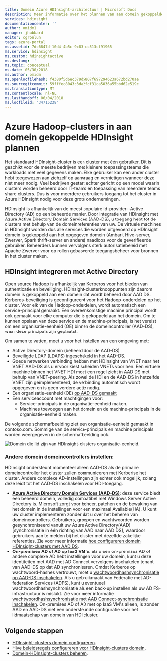 ```yaml
---
title: Domein Azure HDInsight-architectuur | Microsoft Docs
description: Meer informatie over het plannen van aan domein gekoppelde HDInsight.
services: hdinsight
documentationcenter: ''
author: omidm1
manager: jhubbard
editor: cgronlun
tags: azure-portal
ms.assetid: 7dc6847d-10d4-4b5c-9c83-cc513cf91965
ms.service: hdinsight
ms.custom: hdinsightactive
ms.devlang: ''
ms.topic: conceptual
ms.date: 05/30/2018
ms.author: omidm
ms.openlocfilehash: f4380f5d6ec379d5807f697294623a672bd270ae
ms.sourcegitcommit: 59fffec8043c3da2fcf31ca5036a55bbd62e519c
ms.translationtype: MT
ms.contentlocale: nl-NL
ms.lasthandoff: 06/04/2018
ms.locfileid: "34715238"
---
```

# <a name="plan-azure-domain-joined-hadoop-clusters-in-hdinsight"></a>Azure Hadoop-clusters in aan domein gekoppelde HDInsight plannen

Het standaard HDInsight-cluster is een cluster met één gebruiker. Dit is geschikt voor de meeste bedrijven met kleinere toepassingsteams die workloads met veel gegevens maken. Elke gebruiker kan een ander cluster hebt toegewezen aan zichzelf op aanvraag en vernietigen wanneer deze niet meer nodig. Veel bedrijven gestart echter gericht op een model waarin clusters worden beheerd door IT-teams en toepassing van meerdere teams share clusters. Dus is voor meerdere gebruikers toegang tot het cluster in Azure HDInsight nodig voor deze grote ondernemingen.

HDInsight is afhankelijk van de meest populaire id-provider--Active Directory (AD) op een beheerde manier. Door integratie van HDInsight met [Azure Active Directory Domain Services (AAD-DS)](../../active-directory-domain-services/active-directory-ds-overview.md), u toegang hebt tot de clusters met behulp van de domeinreferenties van uw. De virtuele machines in HDInsight worden dus alle services die worden uitgevoerd op HDInsight domein is gekoppeld aan het opgegeven domein (Ambari, Hive-server, Zwerver, Spark thrift-server en andere) naadloos voor de geverifieerde gebruiker. Beheerders kunnen vervolgens sterk autorisatiebeleid met Apache Zwerver voor op rollen gebaseerde toegangsbeheer voor bronnen in het cluster maken.


## <a name="integrate-hdinsight-with-active-directory"></a>HDInsight integreren met Active Directory

Open source Hadoop is afhankelijk van Kerberos voor het bieden van authenticatie en beveiliging. HDInsight-clusterknooppunten zijn daarom domein is gekoppeld aan een domein dat wordt beheerd door AAD DS. Kerberos-beveiliging is geconfigureerd voor het Hadoop-onderdelen op het cluster. Voor elk van de Hadoop-onderdelen, wordt automatisch een service-principal gemaakt. Een overeenkomstige machine principal wordt ook gemaakt voor elke computer die is gekoppeld aan het domein. Om te kunnen opslaan van deze service en de machine-principals, is het vereist om een organisatie-eenheid (OE) binnen de domeincontroller (AAD-DS), waar deze principals zijn geplaatst. 

Om samen te vatten, moet u voor het instellen van een omgeving met:

- Active Directory-domein (beheerd door de AAD-DS)
- Beveiligde LDAP (LDAPS) ingeschakeld in het AAD-DS.
- Goede netwerken verbinding hebben met HDInsight van VNET naar het VNET AAD-DS als u ervoor kiest scheiden VNETs voor hen. Een virtuele machine binnen het VNET HDI moet een regel zicht in AAD DS met behulp van VNET-peering. Als zowel de HDI en de AAD-DS in hetzelfde VNET zijn geïmplementeerd, de verbinding automatisch wordt opgegeven en is geen verdere actie nodig.
- Een organisatie-eenheid (OE) [op AAD-DS gemaakt](../../active-directory-domain-services/active-directory-ds-admin-guide-create-ou.md)
- Een serviceaccount met machtigingen voor:
    - Service-principals in de organisatie-eenheid maken.
    - Machines toevoegen aan het domein en de machine-principals in de organisatie-eenheid maken.

De volgende schermafbeelding ziet een organisatie-eenheid gemaakt in contoso.com. Sommige van de service-principals en machine principals worden weergegeven in de schermafbeelding ook.

![Domein die lid zijn van HDInsight-clusters organisatie-eenheid](./media/apache-domain-joined-architecture/hdinsight-domain-joined-ou.png).

### <a name="different-domain-controllers-setup"></a>Andere domein domeincontrollers instellen:
HDInsight ondersteunt momenteel alleen AAD-DS als de primaire domeincontroller het cluster zullen communiceren met Kerberise het cluster. Andere complexe AD-instellingen zijn echter ook mogelijk, zolang deze leidt tot het AAD-DS inschakelen voor HDI-toegang.

- **[Azure Active Directory Domain Services (AAD-DS)](../../active-directory-domain-services/active-directory-ds-overview.md)**: deze service biedt een beheerd domein, volledig compatibel met Windows Server Active Directory is. Microsoft zorgt voor beheer, patchen en de bewaking van het domein in de instellingen voor een maximaal Available(HA). U kunt uw cluster implementeren zonder dat u over het beheren van domeincontrollers. Gebruikers, groepen en wachtwoorden worden gesynchroniseerd vanuit uw Azure Active Directory(AAD) [synchronisatie in één richting van AAD naar AAD DS], waardoor gebruikers aan te melden bij het cluster met dezelfde zakelijke referenties. Zie voor meer informatie [hoe configureren domein HDInsight-clusters met AAD DS](./apache-domain-joined-configure-using-azure-adds.md).
- **On-premises AD of AD op IaaS VM's**: als u een on-premises AD of andere complexe AD hebt instellingen voor uw domein, kunt u deze identiteiten met AAD met AD Connect vervolgens inschakelen tenant van AAD-DS op dat AD synchroniseren. Omdat Kerberos op wachtwoord-hashes vertrouwt, moet u [wachtwoordhashsynchronisatie op AAD-DS inschakelen](../../active-directory-domain-services/active-directory-ds-getting-started-password-sync.md). Als u gebruikmaakt van Federatie met AD-federation Services (ADFS), kunt u eventueel wachtwoordhashsynchronisatie als een back-up instellen als uw AD FS-infrastructuur is mislukt. Zie voor meer informatie [wachtwoordhashsynchronisatie met AAD Connect-synchronisatie inschakelen](../../active-directory/connect/active-directory-aadconnectsync-implement-password-hash-synchronization.md). On-premises AD of AD met op IaaS VM's alleen, is zonder AAD en AAD-DS niet een ondersteunde configuratie voor het lidmaatschap van domein van HDI cluster.

## <a name="next-steps"></a>Volgende stappen
* [HDInsight-clusters domein configureren](apache-domain-joined-configure-using-azure-adds.md).
* [Hive beleidsregels configureren voor HDInsight-clusters domein](apache-domain-joined-run-hive.md).
* [Domein-HDInsight-clusters beheren](apache-domain-joined-manage.md). 
